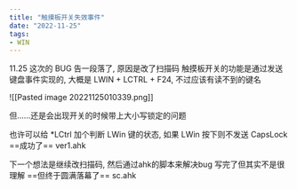 ```yaml
---
title: "触摸板开关失效事件"
date: "2022-11-25"
tags:
- WIN
---
```


11.25 这次的 BUG 告一段落了, 原因是改了扫描码
触摸板开关的功能是通过发送键盘事件实现的, 大概是 LWIN + LCTRL + F24, 不过应该有读不到的键名

![[Pasted image 20221125010339.png]]

但……还是会出现开关的时候带上大小写锁定的问题

也许可以给 \*LCtrl 加个判断 LWin 键的状态, 如果 LWin 按下则不发送 CapsLock ==成功了== ver1.ahk

下一个想法是继续改扫描码, 然后通过ahk的脚本来解决bug
写完了但其实不是很理解 
==但终于圆满落幕了== sc.ahk
